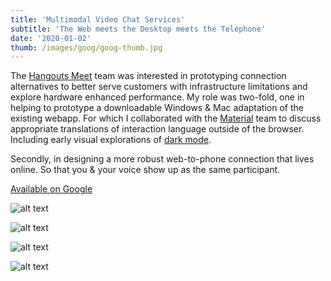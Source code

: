 ```yaml
---
title: 'Multimodal Video Chat Services'
subtitle: 'The Web meets the Desktop meets the Telephone'
date: '2020-01-02'
thumb: /images/goog/goog-thumb.jpg
---
```


The [Hangouts Meet](https://design.google/) team was interested in prototyping connection alternatives to better serve customers with infrastructure limitations and explore hardware enhanced performance. My role was two-fold, one in helping to prototype a downloadable Windows & Mac adaptation of the existing webapp. For which I collaborated with the [Material](https://material.io/design) team to discuss appropriate translations of interaction language outside of the browser. Including early visual explorations of [dark mode](https://material.io/design/color/dark-theme.html).

Secondly, in designing a more robust web-to-phone connection that lives online. So that you & your voice show up as the same participant. 

[Available on Google](https://apps.google.com/meet/)

![alt text](/images/goog/goog-10.png "Meet launcher & call me prompt")

![alt text](/images/goog/goog-20.png "In meeting call status")

![alt text](/images/goog/goog-30.png "Mobile receiving call & verbal prompt")

![alt text](/images/goog/goog-40.png "Connection status")
